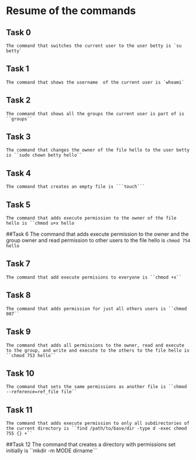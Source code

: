 # Resume of the commands

## Task 0
	The command that switches the current user to the user betty is `su betty`

## Task 1
	The command that shows the username  of the current user is `whoami`


## Task 2
	The command that shows all the groups the current user is part of is ``groups``

## Task 3
	The command that changes the owner of the file hello to the user betty is ``sudo chown betty hello``

## Task 4
	The command that creates an empty file is ```touch```

## Task 5
	The command that adds execute permission to the owner of the file hello is ``chmod u+x hello

##Task 6
	The command that adds execute permission to the owner and the group owner and read permission to other users to the file hello is ``chmod 754 hello``


## Task 7
	The command that add execute permisions to everyone is ``chmod +x``

## Task 8
	The command that adds permission for just all others users is ``chmod 007``

## Task 9
	The command that adds all permissions to the owner, read and execute to the group, and write and execute to the others to the file hello is ``chmod 753 hello``


## Task 10
	The command that sets the same permissions as another file is ``chmod --reference=ref_file file``


## Task 11 
	The command that adds execute permission to only all subdirectories of the current directory is ``find /path/to/base/dir -type d -exec chmod 755 {} +``

##Task 12
	The command that creates a directory with permissions set initially is ``mkdir -m MODE dirname```



